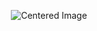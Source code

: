 <p align="center">
  <img src="https://github.com/user-attachments/assets/bed64f8f-c916-442f-81b6-6248c990baf3" alt="Centered Image">
</p>

